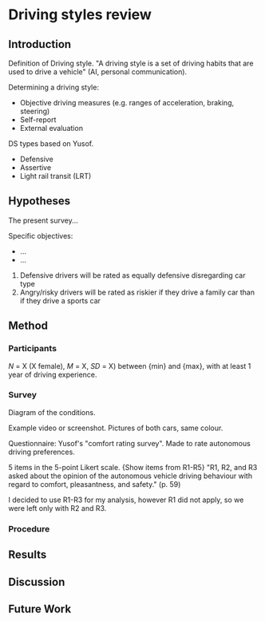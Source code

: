 # Driving styles review

## Introduction

Definition of Driving style. "A driving style is a set of driving habits that are used to drive a vehicle" (AI, personal communication).




Determining a driving style:
- Objective driving measures (e.g. ranges of acceleration, braking, steering)
- Self-report
- External evaluation

DS types based on Yusof.
- Defensive
- Assertive
- Light rail transit (LRT)




## Hypotheses

The present survey...

Specific objectives:
- ...
- ...

1. Defensive drivers will be rated as equally defensive disregarding car type
2. Angry/risky drivers will be rated as riskier if they drive a family car than if they drive a sports car


## Method

### Participants

_N_ = X (X female), _M_ = X, _SD_ = X) between {min} and {max}, with at least 1 year of driving experience.

### Survey

Diagram of the conditions.

Example video or screenshot.
Pictures of both cars, same colour.

Questionnaire: Yusof's "comfort rating survey". Made to rate autonomous driving preferences.

5 items in the 5-point Likert scale.
{Show items from R1-R5}
"R1, R2, and R3 asked about the opinion of the autonomous vehicle
driving behaviour with regard to comfort, pleasantness, and safety." (p. 59)

I decided to use R1-R3 for my analysis, however R1 did not apply, so we were left only with R2 and R3.


### Procedure

## Results

## Discussion

## Future Work
